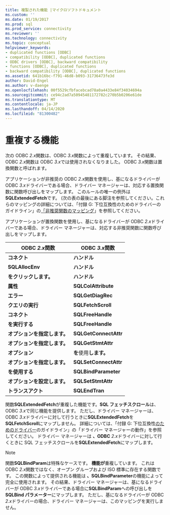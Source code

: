 ```yaml
---
title: 複製された機能 |マイクロソフトドキュメント
ms.custom: ''
ms.date: 01/19/2017
ms.prod: sql
ms.prod_service: connectivity
ms.reviewer: ''
ms.technology: connectivity
ms.topic: conceptual
helpviewer_keywords:
- duplicated functions [ODBC]
- compatibility [ODBC], duplicated functions
- ODBC drivers [ODBC], backward compatibility
- functions [ODBC], duplicated functions
- backward compatibility [ODBC], duplicated functions
ms.assetid: 641b16bc-f791-46d8-b093-31736473fe3d
author: David-Engel
ms.author: v-daenge
ms.openlocfilehash: 00f5529cfbfacebcad78a0a4433e84f34034694a
ms.sourcegitcommit: ce94c2ad7a50945481172782c270b5b0206e61de
ms.translationtype: MT
ms.contentlocale: ja-JP
ms.lasthandoff: 04/14/2020
ms.locfileid: "81300482"
---
```

# <a name="duplicated-features"></a>重複する機能
次の ODBC *2.x*関数は、ODBC *3.x*関数によって重複しています。 その結果、ODBC *2.x*関数は ODBC *3.x*では使用されなくなりました。 ODBC *3.x*関数は置換関数と呼ばれます。  
  
 アプリケーションが非推奨の ODBC *2.x*関数を使用し、基になるドライバーが ODBC *3.x*ドライバーである場合、ドライバー マネージャーは、対応する置換関数に関数呼び出しをマップします。 このルールの唯一の例外は**SQLExtendedFetch**です。 (次の表の最後にある脚注を参照してください。これらのマッピングの詳細については、「付録 G: 下位互換性のためのドライバーのガイドライン」の[「非推奨関数のマッピング](../../../odbc/reference/appendixes/mapping-deprecated-functions.md)」を参照してください。  
  
 アプリケーションが置換関数を使用し、基になるドライバーが ODBC *2.x*ドライバーである場合、ドライバー マネージャーは、対応する非推奨関数に関数呼び出しをマップします。  
  
|ODBC *2.x*関数|ODBC *3.x*関数|  
|-------------------------|-------------------------|  
|**コネクト**|**ハンドル**|  
|**SQLAllocEnv**|**ハンドル**|  
|**をクリックします。**|**ハンドル**|  
|**属性**|**SQLColAttribute**|  
|**エラー**|**SQLGetDiagRec**|  
|**クエリの実行**|**SQLFetchScroll**|  
|**コネクト**|**SQLFreeHandle**|  
|**を実行する**|**SQLFreeHandle**|  
|**オプションを指定します。**|**SQLGetConnectAttr**|  
|**オプションを指定します。**|**SQLGetStmtAttr**|  
|**オプション**|**を**使用**します。**|  
|**オプションを指定します。**|**SQLSetConnectAttr**|  
|**を使用する**|**SQLBindParameter**|  
|**オプションを設定します。**|**SQLSetStmtAttr**|  
|**トランスアクト**|**SQLEndTran**|  
  
 関数**SQLExtendedFetch**が重複した機能です。**SQL フェッチスクロール**は、ODBC *3.x*で同じ機能を提供します。 ただし、ドライバー マネージャーは、ODBC *3.x*ドライバーに対して行うときに**SQLExtendedFetch**を**SQLFetchScroll**にマップしません。 詳細については、「付録 G: 下位互換性[のためのドライバー](../../../odbc/reference/appendixes/what-the-driver-manager-does.md)のガイドライン」の「ドライバー マネージャーの動作」を参照してください。 ドライバー マネージャーは **、ODBC** *2.x*ドライバーに対して行くときに SQL フェッチスクロールを**SQLExtendedFetch**にマップします。  
  
> [!NOTE]
>  関数**SQLBindParam**は特殊なケースです。 **機能が**重複しています。 これは ODBC *2.x*関数ではなく、オープン グループおよび ISO 標準に存在する関数です。 この関数によって提供される機能は **、SQLBindParameter**の機能によって完全に使用されます。 その結果、ドライバー マネージャーは、基になるドライバーが ODBC *3.x*ドライバーである場合に**SQLBindParam**への呼び出しを**SQLBind パラメーター**にマップします。 ただし、基になるドライバーが ODBC *2.x*ドライバーの場合、ドライバー マネージャーは、このマッピングを実行しません。
